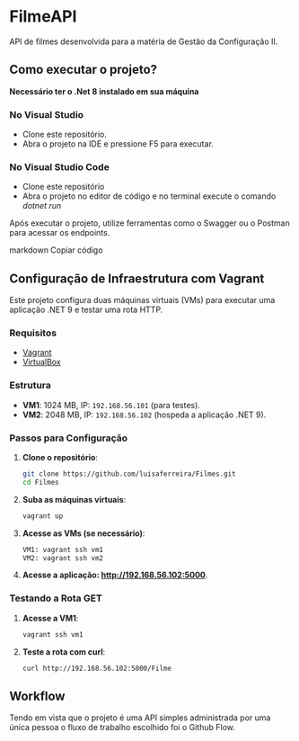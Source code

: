 ﻿# FilmeAPI
API de filmes desenvolvida para a matéria de Gestão da Configuração II.

## Como executar o projeto?
**Necessário ter o .Net 8 instalado em sua máquina**
### No Visual Studio
- Clone este repositório.
- Abra o projeto na IDE e pressione F5 para executar.
### No Visual Studio Code
- Clone este repositório
- Abra o projeto no editor de código e no terminal execute o comando _dotnet run_

Após executar o projeto, utilize ferramentas como o Swagger ou o Postman para acessar os endpoints.


markdown
Copiar código
## Configuração de Infraestrutura com Vagrant

Este projeto configura duas máquinas virtuais (VMs) para executar uma aplicação .NET 9 e testar uma rota HTTP.

### Requisitos

- [Vagrant](https://www.vagrantup.com/)
- [VirtualBox](https://www.virtualbox.org/)

### Estrutura

- **VM1**: 1024 MB, IP: `192.168.56.101` (para testes).  
- **VM2**: 2048 MB, IP: `192.168.56.102` (hospeda a aplicação .NET 9).

### Passos para Configuração

1. **Clone o repositório**:
   ```bash
   git clone https://github.com/luisaferreira/Filmes.git
   cd Filmes
2. **Suba as máquinas virtuais**:
    ```bash
    vagrant up
3. **Acesse as VMs (se necessário)**:
    ```bash
    VM1: vagrant ssh vm1
    VM2: vagrant ssh vm2
4. **Acesse a aplicação: http://192.168.56.102:5000**.

### Testando a Rota GET
1. **Acesse a VM1**:
    ```bash
    vagrant ssh vm1
2. **Teste a rota com curl**:
    ```bash
    curl http://192.168.56.102:5000/Filme

## Workflow
Tendo em vista que o projeto é uma API simples administrada por uma única pessoa o fluxo de trabalho escolhido foi o Github Flow.